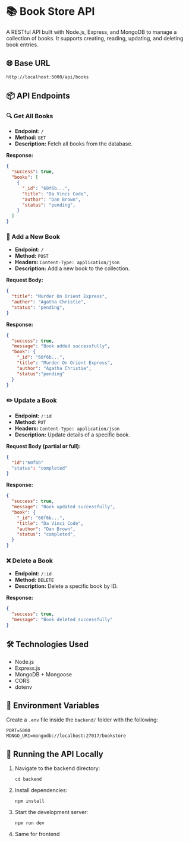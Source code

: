 # 📚 Book Store API

A RESTful API built with Node.js, Express, and MongoDB to manage a collection of books. It supports creating, reading, updating, and deleting book entries.

## 🌐 Base URL

`http://localhost:5000/api/books`

## 📦 API Endpoints


### 🔍 Get All Books
- **Endpoint:** `/`
- **Method:** `GET`
- **Description:** Fetch all books from the database.

**Response:**
```json
{
  "success": true,
  "books": [
    {
      "_id": "60f6b...",
      "title": "Da Vinci Code",
      "author": "Dan Brown",
      "status": "pending",
    }
  ]
}
```


### 📘 Add a New Book
- **Endpoint:** `/`
- **Method:** `POST`
- **Headers:** `Content-Type: application/json`
- **Description:** Add a new book to the collection.

**Request Body:**
```json
{
  "title": "Murder On Orient Express",
  "author": "Agatha Christie",
  "status": "pending",
}
```

**Response:**
```json
{
  "success": true,
  "message": "Book added successfully",
  "book": {
    "_id": "60f6b...",
    "title": "Murder On Orient Express",
    "author": "Agatha Christie",
    "status":"pending"
  }
}
```


### ✏️ Update a Book
- **Endpoint:** `/:id`
- **Method:** `PUT`
- **Headers:** `Content-Type: application/json`
- **Description:** Update details of a specific book.

**Request Body (partial or full):**
```json
{
  "id":"60f6b"
  "status": "completed"
}
```

**Response:**
```json
{
  "success": true,
  "message": "Book updated successfully",
  "book": {
    "_id": "60f6b...",
    "title": "Da Vinci Code",
    "author": "Dan Brown",
    "status": "completed",
  }
}
```


### ❌ Delete a Book
- **Endpoint:** `/:id`
- **Method:** `DELETE`
- **Description:** Delete a specific book by ID.

**Response:**
```json
{
  "success": true,
  "message": "Book deleted successfully"
}
```

## 🛠️ Technologies Used
- Node.js
- Express.js
- MongoDB + Mongoose
- CORS
- dotenv

## 🔐 Environment Variables
Create a `.env` file inside the `backend/` folder with the following:
```
PORT=5000
MONGO_URI=mongodb://localhost:27017/bookstore
```

## 🧪 Running the API Locally
1. Navigate to the backend directory:
   ```
   cd backend
   ```
2. Install dependencies:
   ```
   npm install
   ```
3. Start the development server:
   ```
   npm run dev
   ```
4. Same for frontend
